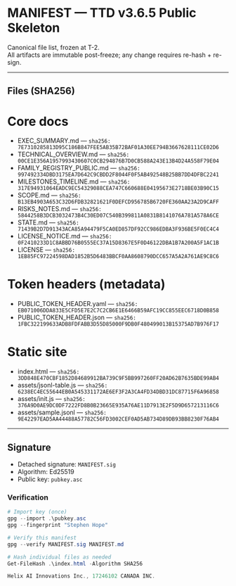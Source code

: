 # MANIFEST — TTD v3.6.5 Public Skeleton

Canonical file list, frozen at T-2.  
All artifacts are immutable post-freeze; any change requires re-hash + re-sign.

---

## Files (SHA256)

# Core docs
- EXEC_SUMMARY.md — `sha256: 7E7310285813D95C186B847FEE5AB35B72BAF01A30EE794B3667628111CE02D6`
- TECHNICAL_OVERVIEW.md — `sha256: 00CE1E356A1957993430607C0CB294876B7D0CB588A243E13B4D24A558F79E04`
- FAMILY_REGISTRY_PUBLIC.md — `sha256: 997492334DBD3175EA7D642C9CBDD2F8044F0F5AB492548B25BB7DD4DFBC2241`
- MILESTONES_TIMELINE.md — `sha256: 317E94931064EADC9EC54329088CEA747C660688E04195673E2718BE03B90C15`
- SCOPE.md — `sha256: B13EB4903A653C32D6FDB32821621F0DEFCD956785B6720FE360AA23A2D9CAFF`
- RISKS_NOTES.md — `sha256: 5844258B3DCB3032473B4C30ED07C540B399811A0831B8141076A781A578A6CE`
- STATE.md — `sha256: 71439B2D7D91343ACA85A94479F5CA0ED857DF92CC986EDBA3F936BE5F0EC4C4`
- LICENSE_NOTICE.md — `sha256: 0F2410233D1C8ABBD76B0555EC37A15D8367E5F0D46122DBA1B7A200A5F1AC1B`
- LICENSE — `sha256: 1EB85FC97224598DAD1852B5D6483BBCF0AA8608790DCC657A5A2A761AE9C8C6`

# Token headers (metadata)
- PUBLIC_TOKEN_HEADER.yaml — `sha256: EB071006DDA833E5CFD5E7E2C7C2CB6E1E6466B59AFC19CC855EEC6718D0B858`
- PUBLIC_TOKEN_HEADER.json — `sha256: 1FBC322199633ADB8FDFABB3D55D85000F9DB0F480499013B15375AD7B976F17`

# Static site
- index.html — `sha256: 3DD848E470CBF1852D84689912BA739C9F5BB997260FF20AD62B7635BDE99AB4`
- assets/jsonl-table.js — `sha256: 6238EC4EC55644EB0A545331172AE6EF3F2A3CA4FD34DBD31DC87715F6A96858`
- assets/init.js — `sha256: 376A9D0AE9DC0DF7222FD8B0B23665E935A76AE11D7913E2F5D9D657213116C6`
- assets/sample.jsonl — `sha256: 9E42297EAD5AA44488A57782C56FD3002CEF0AD5AB734D89DB93BB8230F76AB4`

---

## Signature

- Detached signature: `MANIFEST.sig`
- Algorithm: Ed25519
- Public key: `pubkey.asc`

### Verification
```powershell
# Import key (once)
gpg --import .\pubkey.asc
gpg --fingerprint "Stephen Hope"

# Verify this manifest
gpg --verify MANIFEST.sig MANIFEST.md

# Hash individual files as needed
Get-FileHash .\index.html -Algorithm SHA256

Helix AI Innovations Inc., 17246102 CANADA INC.
